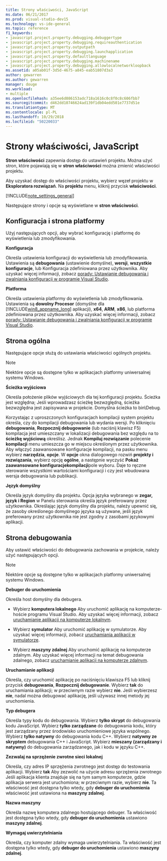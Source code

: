 ```yaml
---
title: Strony właściwości, JavaScript
ms.date: 06/21/2017
ms.prod: visual-studio-dev15
ms.technology: vs-ide-general
ms.topic: reference
f1_keywords:
- javascript.project.property.debugging.debuggertype
- javascript.project.property.debugging.requireauthentication
- javascript.project.property.outputpath
- javascript.project.property.debugging.launchapplication
- javascript.project.property.defaultlanguage
- javascript.project.property.debugging.machinename
- javascript.project.property.debugging.allowlocalnetworkloopback
ms.assetid: a05ab01f-3d5d-4675-a845-eab51807d3a3
author: gewarren
ms.author: gewarren
manager: douge
ms.workload:
- multiple
ms.openlocfilehash: a35ee6d086153adc718a1616c0c8f0c8c606fbb7
ms.sourcegitcommit: d462dd10746624ad139f1db04edd501e7737d51e
ms.translationtype: MT
ms.contentlocale: pl-PL
ms.lasthandoff: 10/29/2018
ms.locfileid: "50220033"
---
```

# <a name="property-pages-javascript"></a>Strony właściwości, JavaScript
**Stron właściwości** zapewnia dostęp do ustawień projektu. Można użyć stron, które pojawiają się w **stron właściwości** można zmienić właściwości projektu.

Aby uzyskać dostęp do właściwości projektu, wybierz węzeł projektu w **Eksploratora rozwiązań**. Na **projektu** menu, kliknij przycisk **właściwości**.

[!INCLUDE[note_settings_general](../../data-tools/includes/note_settings_general_md.md)]

Następujące strony i opcje są wyświetlane w **stron właściwości**.

## <a name="configuration-and-platform-page"></a>Konfiguracja i strona platformy
 Użyj następujących opcji, aby wybrać konfigurację i platformę do wyświetlenia lub zmodyfikowania.

 **Konfiguracja**

 Określa ustawienia konfiguracji do wyświetlenia lub zmodyfikowania. Ustawienia są **debugowania** (ustawienie domyślne), **wersji**, **wszystkie konfiguracje**, lub Konfiguracja zdefiniowana przez użytkownika. Aby uzyskać więcej informacji, zobacz [porady: Ustawianie debugowania i zwalniania konfiguracji w programie Visual Studio](../../debugger/how-to-set-debug-and-release-configurations.md).

 **Platforma**

 Określa ustawienia platformy do wyświetlenia lub zmodyfikowania. Ustawienia są **dowolny Procesor** (domyślne dla [!INCLUDE[win8_appname_long](../../debugger/includes/win8_appname_long_md.md)] aplikacji), **x64**, **ARM**, **x86**, lub platforma zdefiniowana przez użytkownika. Aby uzyskać więcej informacji, zobacz [porady: Ustawianie debugowania i zwalniania konfiguracji w programie Visual Studio](../../debugger/how-to-set-debug-and-release-configurations.md).

## <a name="general-page"></a>Strona ogólna
 Następujące opcje służą do ustawiania właściwości ogólnych projektu.

> [!NOTE]
> Niektóre opcje są dostępne tylko w aplikacjach platformy uniwersalnej systemu Windows.


 **Ścieżka wyjściowa**

 Określa położenie plików wyjściowych dla tej konfiguracji projektu. Ścieżka jest względna; Jeśli wprowadzasz ścieżkę bezwzględną, ścieżka bezwzględna jest zapisywana w projekcie. Domyślna ścieżka to bin\Debug.

 Korzystając z uproszczonych konfiguracjach kompilacji system projektu określa, czy do kompilacji debugowania lub wydania wersji. Po kliknięciu **debugowania**, **Rozpocznij debugowanie** (lub naciśnij klawisz F5) kompilacja jest umieszczany w lokalizacji debugowania bez względu na to **ścieżkę wyjściową** określisz. Jednak **Kompiluj rozwiązanie** polecenie **kompilacji** menu umieszcza go w miejscu określonym przez użytkownika. Aby włączyć zaawansowane konfiguracje kompilacji, na pasku menu wybierz **narzędzia**, **opcje**. W **opcje** okna dialogowego rozwiń **projekty i rozwiązania**, wybierz opcję **ogólne**, a następnie wyczyść **Pokaż zaawansowane konfiguracjekompilacji**pole wyboru. Daje to ręczne sterowanie wszystkimi wartościami konfiguracji i czy jest wbudowana wersja debugowania lub publikacji.

 **Język domyślny**

 Określa język domyślny dla projektu. Opcja języka wybranego w **zegar, język i Region** w Panelu sterowania określa język preferowany przez użytkownika. Określając język domyślny dla projektu, należy upewnić się, że zasoby określonego domyślnego języka są używane, jeśli język preferowany przez użytkownika nie jest zgodny z zasobami językowymi aplikacji.

## <a name="debug-page"></a>Strona debugowania
 Aby ustawić właściwości do debugowania zachowania w projekcie, należy użyć następujących opcji.

> [!NOTE]
> Niektóre opcje są dostępne tylko w aplikacjach platformy uniwersalnej systemu Windows.


 **Debuger do uruchomienia**

 Określa host domyślny dla debugera.

-   Wybierz **komputera lokalnego** Aby uruchomić aplikację na komputerze-hoście programu Visual Studio. Aby uzyskać więcej informacji, zobacz [uruchamianie aplikacji na komputerze lokalnym](../../debugger/run-windows-store-apps-on-the-local-machine.md).

-   Wybierz **symulator** Aby uruchomić aplikację w symulatorze. Aby uzyskać więcej informacji, zobacz [uruchamiania aplikacji w symulatorze](../../debugger/run-windows-store-apps-in-the-simulator.md).

-   Wybierz **maszyny zdalnej** Aby uruchomić aplikację na komputerze zdalnym. Aby uzyskać więcej informacji na temat debugowania zdalnego, zobacz [uruchamianie aplikacji na komputerze zdalnym](../../debugger/run-windows-store-apps-on-a-remote-machine.md).

**Uruchamianie aplikacji**

Określa, czy uruchomić aplikację po naciśnięciu klawisza F5 lub kliknij przycisk **debugowania**, **Rozpocznij debugowanie**. Wybierz **tak** do uruchamiania aplikacji; w przeciwnym razie wybierz **nie**. Jeśli wybierzesz **nie**, nadal można debugować aplikację, jeśli używasz innej metody jej uruchomienia.

**Typ debugera**

Określa typy kodu do debugowania. Wybierz **tylko skrypt** do debugowania kodu JavaScript. Wybierz **tylko zarządzane** do debugowania kodu, który jest zarządzany przez środowisko uruchomieniowe języka wspólnego. Wybierz **tylko natywny** do debugowania kodu C++. Wybierz **natywny ze skryptem** debugowania C++ i JavaScript. Wybierz **mieszany (zarządzany i natywny)** do debugowania zarządzanego, jak i kodu w języku C++.

**Zezwalaj na sprzężenie zwrotne sieci lokalnej**

Określa, czy adres IP sprzężenia zwrotnego jest dostęp do testowania aplikacji. Wybierz **tak** Aby zezwolić na użycie adresu sprzężenia zwrotnego Jeśli aplikacja klienta znajduje się na tym samym komputerze, gdzie aplikacja serwera jest uruchomiona; w przeciwnym razie, wybierz **nie**. Ta właściwość jest dostępna tylko wtedy, gdy **debuger do uruchomienia** właściwość jest ustawiona na **maszyny zdalnej**.

**Nazwa maszyny**

Określa nazwę komputera zdalnego hostującego debuger. Ta właściwość jest dostępna tylko wtedy, gdy **debuger do uruchomienia** ustawiono **maszyny zdalnej**.

**Wymagaj uwierzytelniania**

Określa, czy komputer zdalny wymaga uwierzytelniania. Ta właściwość jest dostępna tylko wtedy, gdy **debuger do uruchomienia** ustawiono **maszyny zdalnej**.
